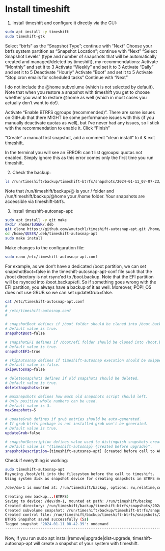 # Install timeshift

1. Install timeshift and configure it directly via the GUI:

```sh
sudo apt install -y timeshift
sudo timeshift-gtk
```

Select “btrfs” as the “Snapshot Type”; continue with “Next”
Choose your btrfs system partition as “Snapshot Location”; continue with “Next”
“Select Snapshot Levels” (type and number of snapshots that will be
automatically created and managed/deleted by timeshift), my recommendations:
        Activate “Monthly” and set it to 3
        Activate “Weekly” and set it to 3
        Activate “Daily” and set it to 5
        Deactivate “Hourly”
        Activate “Boot” and set it to 5
        Activate “Stop cron emails for scheduled tasks”
Continue with “Next”

I do not include the @home subvolume (which is not selected by default). Note
that when you restore a snapshot with timeshift you get to choose whether you
want to restore @home as well (which in most cases you actually don’t want to
do!).

Activate “Enable BTRFS qgroups (recommended)”. There are some issues on GitHub
that there MIGHT be some performance issues with this (if you manually
deactivate quotas as well), but I’ve never had any issues, so I stick with the
recommendation to enable it. Click “Finish”

“Create” a manual first snapshot, add a comment “clean install” to it & exit
timeshift.

In the terminal you will see an ERROR: can't list qgroups: quotas not enabled.
Simply ignore this as this error comes only the first time you run timeshift.

2. Check the backup:

```sh
ls /run/timeshift/backup/timeshift-btrfs/snapshots/2024-01-11_07-07-23/@
```

Note that /run/timeshift/backup/@ is your / folder and
/run/timeshift/backup/@home your /home folder. Your snapshots are accessible via
timeshift-btrfs.

3. Install timeshift-autosnap-apt:

```sh
sudo apt install -y git make
mkdir /home/$USER/.deb
git clone https://github.com/wmutschl/timeshift-autosnap-apt.git /home/$USER/.deb/timeshift-autosnap-apt
cd /home/$USER/.deb/timeshift-autosnap-apt
sudo make install
```

Make changes to the configuration file:

```sh
sudo nano /etc/timeshift-autosnap-apt.conf
```

For example, as we don’t have a dedicated /boot partition, we can set
snapshotBoot=false in the timeshift-autosnap-apt-conf file such that the /boot
directory is not rsync’ed to /boot.backup. Note that the EFI partition will be
rsynced into /boot.backup/efi. So if something goes wrong with the EFI
partition, you always have a backup of it as well. Moreover, POP!_OS does not
use GRUB so we can set updateGrub=false.

```sh
cat /etc/timeshift-autosnap-apt.conf
#
# /etc/timeshift-autosnap.conf
#

# snapshotBoot defines if /boot folder should be cloned into /boot.backup before the call to timeshift.
# Default value is true.
snapshotBoot=false

# snapshotEFI defines if /boot/efi folder should be cloned into /boot.backup/efi before the call to timeshift.
# Default value is true.
snapshotEFI=true

# skipAutosnap defines if timeshift-autosnap execution should be skipped.
# Default value is false.
skipAutosnap=false

# deleteSnapshots defines if old snapshots should be deleted.
# Default value is true.
deleteSnapshots=true

# maxSnapshots defines how much old snapshots script should left.
# Only positive whole numbers can be used.
# Default value is 3.
maxSnapshots=5

# updateGrub defines if grub entries should be auto-generated.
# If grub-btrfs package is not installed grub won't be generated.
# Default value is true.
updateGrub=false

# snapshotDescription defines value used to distinguish snapshots created using timeshift-autosnap
# Default value is "{timeshift-autosnap} {created before upgrade}".
snapshotDescription={timeshift-autosnap-apt} {created before call to APT}
```

Check if everything is working:

```sh
sudo timeshift-autosnap-apt
Rsyncing /boot/efi into the filesystem before the call to timeshift.
Using system disk as snapshot device for creating snapshots in BTRFS mode

/dev/dm-1 is mounted at: /run/timeshift/backup, options: rw,relatime,compress=zstd:1,ssd,discard=async,space_cache=v2,subvolid=5,subvol=/

Creating new backup...(BTRFS)
Saving to device: /dev/dm-1, mounted at path: /run/timeshift/backup
Created directory: /run/timeshift/backup/timeshift-btrfs/snapshots/2024-01-11_08-42-39
Created subvolume snapshot: /run/timeshift/backup/timeshift-btrfs/snapshots/2024-01-11_08-42-39/@
Created control file: /run/timeshift/backup/timeshift-btrfs/snapshots/2024-01-11_08-42-39/info.json
BTRFS Snapshot saved successfully (5s)
Tagged snapshot '2024-01-11_08-42-39': ondemand
------------------------------------------------------------------------------
```

Now, if you run sudo apt install|remove|upgrade|dist-upgrade,
timeshift-autosnap-apt will create a snapshot of your system with timeshift.
